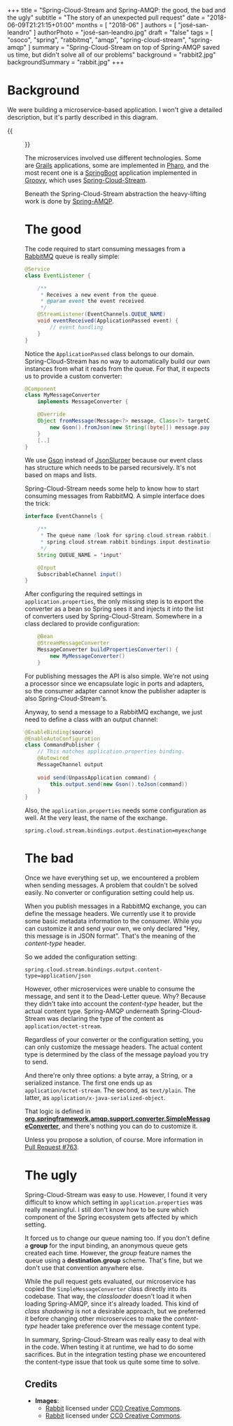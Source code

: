 +++
title = "Spring-Cloud-Stream and Spring-AMQP: the good, the bad and the ugly"
subtitle = "The story of an unexpected pull request"
date = "2018-06-09T21:21:15+01:00"
months = [ "2018-06" ]
authors = [ "josé-san-leandro" ]
authorPhoto = "josé-san-leandro.jpg"
draft = "false"
tags = [ "osoco", "spring", "rabbitmq", "amqp", "spring-cloud-stream", "spring-amqp" ]
summary = "Spring-Cloud-Stream on top of Spring-AMQP saved us time, but didn't solve all of our problems"
background = "rabbit2.jpg"
backgroundSummary = "rabbit.jpg"
+++

# Background

We were building a microservice-based application. I won't give a detailed description, but
it's partly described in this diagram.

{{<figure src="/images/thoughts/sample-microservice-architecture-rabbitmq-commands-events.png">}}

The microservices involved use different technologies. Some are [Grails](https://grails.org/) applications,
some are implemented in [Pharo](http://pharo.org/), and the most recent one is a
[SpringBoot](https://spring.io/projects/spring-boot) application implemented in
[Groovy](http://groovy-lang.org/),
which uses [Spring-Cloud-Stream](https://spring.io/projects/spring-cloud-stream).

Beneath the Spring-Cloud-Stream abstraction the heavy-lifting work is done by
[Spring-AMQP](https://spring.io/projects/spring-amqp).

# The good

The code required to start consuming messages from a [RabbitMQ](https://www.rabbitmq.com/) queue is really simple:

```Java
@Service
class EventListener {

    /**
     * Receives a new event from the queue.
     * @param event the event received.
     */
    @StreamListener(EventChannels.QUEUE_NAME)
    void eventReceived(ApplicationPassed event) {
        // event handling
    }
}
```

Notice the `ApplicationPassed` class belongs to our domain. Spring-Cloud-Stream has no way to automatically
build our own instances from what it reads from the queue. For that, it expects us to provide
a custom converter:

```Java
@Component
class MyMessageConverter
    implements MessageConverter {

    @Override
    Object fromMessage(Message<?> message, Class<?> targetClass) {
        new Gson().fromJson(new String((byte[]) message.payload, 'UTF-8'), ApplicationPassed)
    }
    [..]
}
```

We use [Gson](https://github.com/google/gson) instead of
[JsonSlurper](http://docs.groovy-lang.org/latest/html/gapi/groovy/json/JsonSlurper.html) because our
event class has structure which needs to be parsed recursively.
It's not based on maps and lists.

Spring-Cloud-Stream needs some help to know how to start consuming messages from RabbitMQ.
A simple interface does the trick:

```Java
interface EventChannels {

    /**
     * The queue name (look for spring.cloud.stream.rabbit.bindings.input entries in application.properties):
     * spring.cloud.stream.rabbit.bindings.input.destination=myqueue
     */
    String QUEUE_NAME = 'input'

    @Input
    SubscribableChannel input()
}
```

After configuring the required settings in `application.properties`, the only missing step is to export
the converter as a bean so Spring sees it and injects it into the list of converters used
by Spring-Cloud-Stream. Somewhere in a class declared to provide configuration:

```Java
    @Bean
    @StreamMessageConverter
    MessageConverter buildPropertiesConverter() {
        new MyMessageConverter()
    }
```

For publishing messages the API is also simple. We're not using a processor since we encapsulate
logic in ports and adapters, so the consumer adapter cannot know the publisher adapter is also
Spring-Cloud-Stream's.

Anyway, to send a message to a RabbitMQ exchange, we just need to define a class with an output channel:

```Java
@EnableBinding(source)
@EnableAutoConfiguration
class CommandPublisher {
    // This matches application.properties binding.
    @Autowired
    MessageChannel output
    
    void send(UnpassApplication command) {
        this.output.send(new Gson().toJson(command))
    }
}
```

Also, the `application.properties` needs some configuration as well. At the very least, the name
of the exchange.

```
spring.cloud.stream.bindings.output.destination=myexchange
```

# The bad

Once we have everything set up, we encountered a problem when sending messages. A problem that
couldn't be solved easily. No converter or configuration setting could help us.

When you publish messages in a RabbitMQ exchange, you can define the message headers.
We currently use it to provide some basic metadata information to the consumer. 
While you can customize it and send your own, we only declared "Hey, this message is in JSON format".
That's the meaning of the *content-type* header.

So we added the configuration setting:
```
spring.cloud.stream.bindings.output.content-type=application/json
```

However, other microservices were unable to consume the message, and sent it to the Dead-Letter queue.
Why? Because they didn't take into account the *content-type* header, but the actual content type.
Spring-AMQP underneath Spring-Cloud-Stream was declaring the type of the content as `application/octet-stream`.

Regardless of your converter or the configuration setting, you can only customize the message headers.
The actual content type is determined by the class of the message payload you try to send.

And there're only three options: a byte array, a String, or a serialized instance.
The first one ends up as `application/octet-stream`.
The second, as `text/plain`. The latter, as `application/x-java-serialized-object`.

That logic is defined in
[**org.springframework.amqp.support.converter.SimpleMessageConverter**](https://github.com/spring-projects/spring-amqp/blob/master/spring-amqp/src/main/java/org/springframework/amqp/support/converter/SimpleMessageConverter.java#L129),
and there's nothing you can do to customize it.

Unless you propose a solution, of course. More information in [Pull Request #763](https://github.com/spring-projects/spring-amqp/pull/763).

# The ugly

Spring-Cloud-Stream was easy to use. However, I found it very difficult to know which setting
in `application.properties` was really meaningful. I still don't know how to be sure which
component of the Spring ecosystem gets affected by which setting.

It forced us to change our queue naming too. If you don't define a **group** for the input binding,
an anonymous queue gets created each time. However, the *group* feature names the queue
using a **destination.group** scheme. That's fine, but we don't use that convention anywhere else.

While the pull request gets evaluated, our microservice has copied the `SimpleMessageConverter` class 
directly into its codebase. That way, the *classloader* doesn't load it when loading Spring-AMQP, since it's
already loaded. This kind of *class shadowing* is not a desirable approach, but we preferred
it before changing other microservices to make the *content-type* header take preference over
the message content type.

In summary, Spring-Cloud-Stream was really easy to deal with in the code. When testing it at
runtime, we had to do some sacrifices. But in the integration testing phase we encountered
the content-type issue that took us quite some time to solve.

## Credits

- **Images**:
  - <a href="https://pixabay.com/en/rabbit-garden-bunny-spring-green-1422882/" target="_blank">Rabbit</a> licensed under <a href="https://creativecommons.org/publicdomain/zero/1.0/deed.en">CC0 Creative Commons</a>.
  - <a href="https://pixabay.com/en/rabbit-mammal-green-spring-brown-214540/" target="_blank">Rabbit</a> licensed under <a href="https://creativecommons.org/publicdomain/zero/1.0/deed.en">CC0 Creative Commons</a>.





